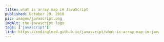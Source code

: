 ```yaml
---
title: what is array map in JavaScript
published: October 29, 2018
pic: images/javascript.png
imgAlt: the javascript logo
tags: ['javascript']
link: https://codinglead.github.io/javascript/what-is-array-map-in-javascript
---
```

